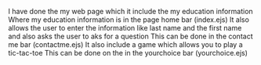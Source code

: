 
I have done the my web page which it include the my education information 
Where my education information is in the page home bar 
(index.ejs)
It also allows the user to enter the information like last name and the first name 
and also asks the user to aks for a question 
This can be done in the contact me bar
(contactme.ejs)
It also include a game which allows you to play a tic-tac-toe
This can be done on the in the yourchoice bar
(yourchoice.ejs)
